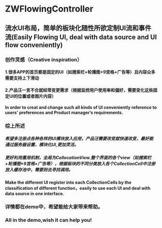 # ZWFlowingController
## 流水UI布局，简单的板块化随性所欲定制UI流和事件流(Easily Flowing UI, deal with data source and UI flow conveniently)
### 创作灵感（Creative inspiration）
#### 1.很多APP的首页都是固定的UI（如搜索栏+轮播图+9宫格+广告等）且内容众多需要支持上下滑动
#### 2.产品汪一言不合就经常变更需求（根据监控用户使用率和偏好，需要变化这些固定UI的位置或者图片内容）
#### In order to creat and  change such all kinds of UI cenveniently reference to users' preferences and Product manager‘s requirements.
### 综上所述
##### 希望多注册点各种各样的UI模块放入应用，产品汪需要改变就快速改变，最好能通过服务器设置，模块化UI,更加灵活。
##### 更好利用重用机制，全局为CollocationView.整个界面的各个view（如搜索栏+轮播图+9宫格+广告等），根据板块的不同分类放入各个CollectionCell中注册放入缓存池中，需要则去寻找调用。
#### Make the different UI  register into each CollectionCells by the classification of different function，easily to use each UI and  deal with data source  in one interface.
### 详情都在demo中，希望能给大家带来帮助。
### All in the demo,wish it can help you!
